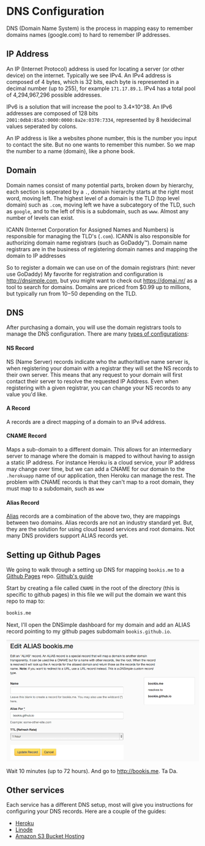 # DNS Configuration

DNS (Domain Name System) is the process in mapping easy to remember domains names
(google.com) to hard to remember IP addresses.  

## IP Address

An IP (Internet Protocol) address is used for locating a server (or other device) 
on the internet. Typically we see IPv4. An IPv4 address is composed of 4 bytes, 
which is 32 bits, each byte is represented in a decimal number (up to 255), 
for example `171.17.89.1`. IPv4 has a total pool of 4,294,967,296 possible addresses.

IPv6 is a solution that will increase the pool to 3.4×10^38. An IPv6 addresses
are composed of 128 bits `2001:0db8:85a3:0000:0000:8a2e:0370:7334`, represented
by 8 hexidecimal values seperated by colons.

An IP address is like a websites phone number, this is the number you input to 
contact the site. But no one wants to remember this number. So we map the number
to a name (domain), like a phone book.

## Domain

Domain names consist of many potential parts, broken down by hierarchy, each section
is seperated by a `.`, domain hierarchy starts at the right most word, moving left.
The highest level of a domain is the TLD (top level domain) such as `.com`, moving
left we have a subcategory of the TLD, such as `google`, and to the left of this
is a subdomain, such as `www`. Almost any number of levels can exist. 

ICANN (Internet Corporation for Assigned Names and Numbers) is responsible for
managing the TLD's (`.com`). ICANN is also responsible for authorizing domain name
registrars (such as GoDaddy™). Domain name registrars are in the business of registering
domain names and mapping the domain to IP addresses

So to register a domain we can use on of the domain registrars (hint: never use GoDaddy)
My favorite for registration and configuration is http://dnsimple.com, but you might
want to check out https://domai.nr/ as a tool to search for domains. Domains are
priced from $0.99 up to millions, but typically run from $10-$50 depending on the
TLD.

## DNS
After purchasing a domain, you will use the domain registrars tools to manage
the DNS configuration. There are many [types of configurations](http://en.wikipedia.org/wiki/List_of_DNS_record_types):

#### NS Record
NS (Name Server) records indicate who the authoritative name server is, when registering
your domain with a registrar they will set the NS records to their own server. This
means that any request to your domain will first contact their server to resolve
the requested IP Address. Even when registering with a given registrar, you can 
change your NS records to any value you'd like.

#### A Record
A records are a direct mapping of a domain to an IPv4 address.

#### CNAME Record
Maps a sub-domain to a different domain. This allows for an intermediary server to manage
where the domain is mapped to without having to assign a static IP address. For
instance Heroku is a cloud service, your IP address may change over time, but
we can add a CNAME for our domain to the `.herokuapp` name of our application, then
Heroku can manage the rest. The problem with CNAME records is that they can't map
to a root domain, they must map to a subdomain, such as `www`

#### Alias Record

[Alias](http://blog.dnsimple.com/2011/11/introducing-alias-record/) records are a combination of the above two, they are mappings between two
domains. Alias records are not an industry standard yet. But, they are the solution
for using cloud based services and root domains. Not many DNS providers support
ALIAS records yet.

## Setting up Github Pages
We going to walk through a setting up DNS for mapping `bookis.me` to a [Github Pages](http://pages.github.com/) repo.
[Github's guide](https://help.github.com/articles/setting-up-a-custom-domain-with-pages)

Start by creating a file called `CNAME` in the root of the directory (this is specific to github pages)
in this file we will put the domain we want this repo to map to:

```bash
bookis.me
```

Next, I'll open the DNSimple dashboard for my domain and add an ALIAS record pointing
to my github pages subdomain `bookis.github.io`.

![ALIAS Record](resources/alias-record.png)

Wait 10 minutes (up to 72 hours). And go to http://bookis.me. Ta Da.

## Other services

Each service has a different DNS setup, most will give you instructions for
configuring your DNS records. Here are a couple of the guides:

- [Heroku](https://devcenter.heroku.com/articles/custom-domains)
- [Linode](https://library.linode.com/adding-dns-records)
- [Amazon S3 Bucket Hosting](http://docs.aws.amazon.com/AmazonS3/latest/dev/website-hosting-custom-domain-walkthrough.html)